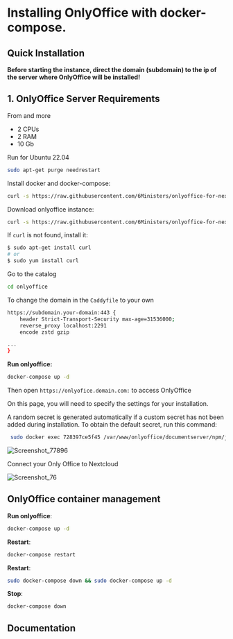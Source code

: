 # Installing OnlyOffice with docker-compose.

## Quick Installation

**Before starting the instance, direct the domain (subdomain) to the ip of the server where OnlyOffice will be installed!**

## 1. OnlyOffice Server Requirements
From and more
- 2 CPUs
- 2 RAM 
- 10 Gb 

Run for Ubuntu 22.04

``` bash
sudo apt-get purge needrestart
```

Install docker and docker-compose:

``` bash
curl -s https://raw.githubusercontent.com/6Ministers/onlyoffice-for-nextcloude/master/setup.sh | sudo bash -s
```

Download onlyoffice instance:


``` bash
curl -s https://raw.githubusercontent.com/6Ministers/onlyoffice-for-nextcloude/master/download.sh | sudo bash -s onlyoffice
```

If `curl` is not found, install it:

``` bash
$ sudo apt-get install curl
# or
$ sudo yum install curl
```

Go to the catalog

``` bash
cd onlyoffice
```

To change the domain in the `Caddyfile` to your own

``` bash
https://subdomain.your-domain:443 {
    header Strict-Transport-Security max-age=31536000;
    reverse_proxy localhost:2291
	encode zstd gzip

...	
}
```

**Run onlyoffice:**

``` bash
docker-compose up -d
```

Then open `https://onlyofice.domain.com:` to access OnlyOffice

On this page, you will need to specify the settings for your installation.

A random secret is generated automatically if a custom secret has not been added during installation. To obtain the default secret, run this command:
``` bash
 sudo docker exec 728397ce5f45 /var/www/onlyoffice/documentserver/npm/json -f /etc/onlyoffice/documentserver/local.json 'services.CoAuthoring.secret.session.string'
```

![Screenshot_77896](https://github.com/6Ministers/onlyoffice-for-nextcloude/assets/11208423/d49c08a1-8f21-43ce-badb-4fa75390b570)


Connect your Only Office to Nextcloud

![Screenshot_76](https://github.com/6Ministers/onlyoffice-for-nextcloude/assets/11208423/89471cac-c7b8-4a9d-9bad-6e0e9162b823)

## OnlyOffice container management

**Run onlyoffice**:

``` bash
docker-compose up -d
```

**Restart**:

``` bash
docker-compose restart
```

**Restart**:

``` bash
sudo docker-compose down && sudo docker-compose up -d
```

**Stop**:

``` bash
docker-compose down
```

## Documentation

